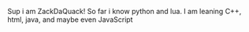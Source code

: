 Sup i am ZackDaQuack!
So far i know python and lua.
I am leaning C++, html, java, and maybe even JavaScript
